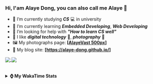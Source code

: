 ### Hi, **I'am Alaye Dong**, you can also call me **Alaye** 👋

- 📖 I’m currently studying ***CS*** 💻 in university
- 🌱 I’m currently learning ***Embedded Developing***, ***Web Developing***
- 🤔 I’m looking for help with ***"How to learn CS well"***
- 🤩 I like ***digital technology*** 📱, ***photography*** 📸
- 🖼️ My photographs page: **[[AlayeVast 500px](https://500px.com.cn/AlayeVast)]**
- 📰 My blog site: **[https://alaye-dong.github.io/]**

<!--
[![Alaye's GitHub stats](https://github-readme-stats.vercel.app/api?username=Alaye-Dong&custom_title=Alaye%20Dong`s%20GitHub%20stats&show_icons=true&rank_icon=percentile&theme=transparent&include_all_commits=true&count_private=true)](https://github.com/anuraghazra/github-readme-stats) 
[![Top Langs](https://github-readme-stats.vercel.app/api/top-langs/?username=Alaye-Dong\&layout=compact&theme=transparent)](https://github.com/anuraghazra/github-readme-stats)
-->
<a href="https://github.com/anuraghazra/github-readme-stats">
  <img height=200 align="center" src="https://github-readme-stats.vercel.app/api?username=Alaye-Dong&custom_title=Alaye%20Dong`s%20GitHub%20stats&show_icons=true&rank_icon=percentile&theme=transparent&include_all_commits=true&count_private=true" />
</a>
<a href="https://github.com/anuraghazra/convoychat">
  <img height=200 align="center" src="https://github-readme-stats.vercel.app/api/top-langs/?username=Alaye-Dong&layout=compact&theme=transparent&include_all_commits=true&count_private=true&langs_count=8&card_width=300" />
</a>

<br />
<br />

<div style="display:none"> 
  <img src="https://visitor-badge.laobi.icu/badge?page_id=Alaye-Dong.Alaye-Dong"/>
</div>
<br />

<details>	
  <summary><b> ⌚ My WakaTime Stats </b></summary>

<br />

<!--START_SECTION:waka-->
![Code Time](http://img.shields.io/badge/Code%20Time-202%20hrs%2027%20mins-blue)

![Profile Views](http://img.shields.io/badge/Profile%20Views-6-blue)

![Lines of code](https://img.shields.io/badge/From%20Hello%20World%20I%27ve%20Written-772.0%20thousand%20lines%20of%20code-blue)

**🐱 My GitHub Data** 

> 📦 54.5 kB Used in GitHub's Storage 
 > 
> 🏆 0 Contributions in the Year 2024
 > 
> 🚫 Not Opted to Hire
 > 
> 📜 13 Public Repositories 
 > 
> 🔑 4 Private Repositories 
 > 
**I'm a Night 🦉** 

```text
🌞 Morning                47 commits          █░░░░░░░░░░░░░░░░░░░░░░░░   05.03 % 
🌆 Daytime                333 commits         █████████░░░░░░░░░░░░░░░░   35.61 % 
🌃 Evening                361 commits         ██████████░░░░░░░░░░░░░░░   38.61 % 
🌙 Night                  194 commits         █████░░░░░░░░░░░░░░░░░░░░   20.75 % 
```
📅 **I'm Most Productive on Sunday** 

```text
Monday                   131 commits         ████░░░░░░░░░░░░░░░░░░░░░   14.01 % 
Tuesday                  111 commits         ███░░░░░░░░░░░░░░░░░░░░░░   11.87 % 
Wednesday                107 commits         ███░░░░░░░░░░░░░░░░░░░░░░   11.44 % 
Thursday                 130 commits         ███░░░░░░░░░░░░░░░░░░░░░░   13.90 % 
Friday                   121 commits         ███░░░░░░░░░░░░░░░░░░░░░░   12.94 % 
Saturday                 123 commits         ███░░░░░░░░░░░░░░░░░░░░░░   13.16 % 
Sunday                   212 commits         ██████░░░░░░░░░░░░░░░░░░░   22.67 % 
```


📊 **This Week I Spent My Time On** 

```text
💬 Programming Languages: 
TypeScript               6 hrs 11 mins       ██████░░░░░░░░░░░░░░░░░░░   25.47 % 
Vue.js                   5 hrs 33 mins       ██████░░░░░░░░░░░░░░░░░░░   22.89 % 
HTML                     4 hrs 13 mins       ████░░░░░░░░░░░░░░░░░░░░░   17.41 % 
Java                     3 hrs               ███░░░░░░░░░░░░░░░░░░░░░░   12.38 % 
Markdown                 2 hrs 1 min         ██░░░░░░░░░░░░░░░░░░░░░░░   08.34 % 

🔥 Editors: 
VS Code                  20 hrs 44 mins      █████████████████████░░░░   85.39 % 
IntelliJ IDEA            3 hrs 4 mins        ███░░░░░░░░░░░░░░░░░░░░░░   12.67 % 
Cursor                   28 mins             ░░░░░░░░░░░░░░░░░░░░░░░░░   01.94 % 

🐱‍💻 Projects: 
Intelli-Agri-Hub         14 hrs 4 mins       ██████████████░░░░░░░░░░░   57.94 % 
FrontEnd_Class           4 hrs 14 mins       ████░░░░░░░░░░░░░░░░░░░░░   17.49 % 
Homework1112             2 hrs 24 mins       ██░░░░░░░░░░░░░░░░░░░░░░░   09.88 % 
ruoyi-plus-vben5         1 hr 32 mins        ██░░░░░░░░░░░░░░░░░░░░░░░   06.32 % 
Python_Study             47 mins             █░░░░░░░░░░░░░░░░░░░░░░░░   03.26 % 
```

**I Mostly Code in C** 

```text
C                        7 repos             ██████████░░░░░░░░░░░░░░░   41.18 % 
TypeScript               3 repos             ████░░░░░░░░░░░░░░░░░░░░░   17.65 % 
C++                      2 repos             ███░░░░░░░░░░░░░░░░░░░░░░   11.76 % 
Vue                      1 repo              █░░░░░░░░░░░░░░░░░░░░░░░░   05.88 % 
SCSS                     1 repo              █░░░░░░░░░░░░░░░░░░░░░░░░   05.88 % 
```



**Timeline**

![Lines of Code chart](https://raw.githubusercontent.com/Alaye-Dong/Alaye-Dong/main/assets/bar_graph.png)


 Last Updated on 17/11/2024 18:44:07 UTC
<!--END_SECTION:waka-->

</details>
